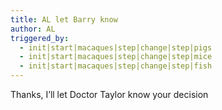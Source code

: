 ```yaml
---
title: AL let Barry know
author: AL
triggered_by:
  - init|start|macaques|step|change|step|pigs
  - init|start|macaques|step|change|step|mice
  - init|start|macaques|step|change|step|fish
---
```

Thanks, I’ll let Doctor Taylor know your decision

